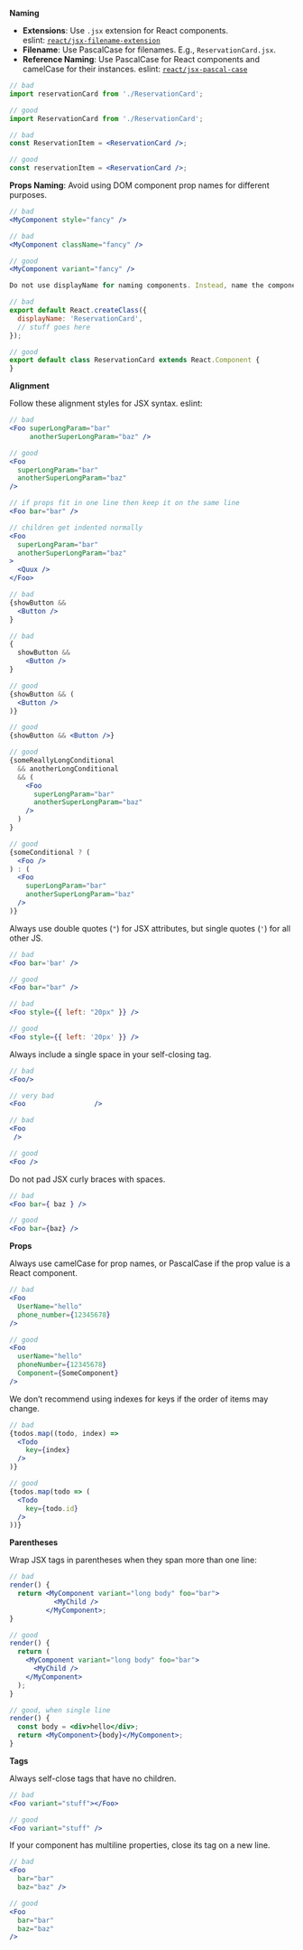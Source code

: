 **Naming**

- **Extensions**: Use `.jsx` extension for React components. eslint: [`react/jsx-filename-extension`](https://github.com/jsx-eslint/eslint-plugin-react/blob/master/docs/rules/jsx-filename-extension.md)
- **Filename**: Use PascalCase for filenames. E.g., `ReservationCard.jsx`.
- **Reference Naming**: Use PascalCase for React components and camelCase for their instances. eslint: [`react/jsx-pascal-case`](https://github.com/jsx-eslint/eslint-plugin-react/blob/master/docs/rules/jsx-pascal-case.md)

```jsx
// bad
import reservationCard from './ReservationCard';

// good
import ReservationCard from './ReservationCard';

// bad
const ReservationItem = <ReservationCard />;

// good
const reservationItem = <ReservationCard />;
```

**Props Naming**: Avoid using DOM component prop names for different purposes.

> 
> 

```jsx
// bad
<MyComponent style="fancy" />

// bad
<MyComponent className="fancy" />

// good
<MyComponent variant="fancy" />
```

```jsx
Do not use displayName for naming components. Instead, name the component by reference.

```

```jsx
// bad
export default React.createClass({
  displayName: 'ReservationCard',
  // stuff goes here
});

// good
export default class ReservationCard extends React.Component {
}
```

**Alignment**

Follow these alignment styles for JSX syntax. eslint: 

```jsx
// bad
<Foo superLongParam="bar"
     anotherSuperLongParam="baz" />

// good
<Foo
  superLongParam="bar"
  anotherSuperLongParam="baz"
/>

// if props fit in one line then keep it on the same line
<Foo bar="bar" />

// children get indented normally
<Foo
  superLongParam="bar"
  anotherSuperLongParam="baz"
>
  <Quux />
</Foo>

// bad
{showButton &&
  <Button />
}

// bad
{
  showButton &&
    <Button />
}

// good
{showButton && (
  <Button />
)}

// good
{showButton && <Button />}

// good
{someReallyLongConditional
  && anotherLongConditional
  && (
    <Foo
      superLongParam="bar"
      anotherSuperLongParam="baz"
    />
  )
}

// good
{someConditional ? (
  <Foo />
) : (
  <Foo
    superLongParam="bar"
    anotherSuperLongParam="baz"
  />
)}
```

Always use double quotes (`"`) for JSX attributes, but single quotes (`'`) for all other JS.

```jsx
// bad
<Foo bar='bar' />

// good
<Foo bar="bar" />

// bad
<Foo style={{ left: "20px" }} />

// good
<Foo style={{ left: '20px' }} />
```

Always include a single space in your self-closing tag.

```jsx
// bad
<Foo/>

// very bad
<Foo                 />

// bad
<Foo
 />

// good
<Foo />
```

Do not pad JSX curly braces with spaces.

```jsx
// bad
<Foo bar={ baz } />

// good
<Foo bar={baz} />
```

**Props**

Always use camelCase for prop names, or PascalCase if the prop value is a React component.

```jsx
// bad
<Foo
  UserName="hello"
  phone_number={12345678}
/>

// good
<Foo
  userName="hello"
  phoneNumber={12345678}
  Component={SomeComponent}
/>
```

We don’t recommend using indexes for keys if the order of items may change.

```jsx
// bad
{todos.map((todo, index) =>
  <Todo
    key={index}
  />
)}

// good
{todos.map(todo => (
  <Todo
    key={todo.id}
  />
))}
```

**Parentheses**

Wrap JSX tags in parentheses when they span more than one line:

```jsx
// bad
render() {
  return <MyComponent variant="long body" foo="bar">
           <MyChild />
         </MyComponent>;
}

// good
render() {
  return (
    <MyComponent variant="long body" foo="bar">
      <MyChild />
    </MyComponent>
  );
}

// good, when single line
render() {
  const body = <div>hello</div>;
  return <MyComponent>{body}</MyComponent>;
}
```

**Tags**

Always self-close tags that have no children.

```jsx
// bad
<Foo variant="stuff"></Foo>

// good
<Foo variant="stuff" />

```

If your component has multiline properties, close its tag on a new line.

```jsx
// bad
<Foo
  bar="bar"
  baz="baz" />

// good
<Foo
  bar="bar"
  baz="baz"
/>
```

